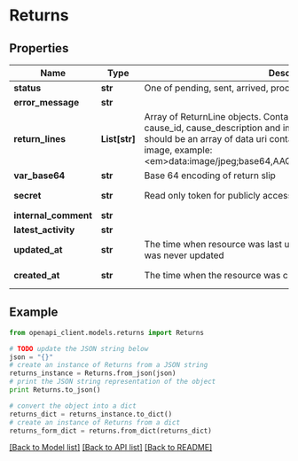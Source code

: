 # Returns


## Properties
Name | Type | Description | Notes
------------ | ------------- | ------------- | -------------
**status** | **str** | One of pending, sent, arrived, processed, error or approved | [optional] 
**error_message** | **str** |  | [optional] 
**return_lines** | **List[str]** | Array of ReturnLine objects. Contains fields order_line_id, quantity, cause_id, cause_description and images. When creating, images should be an array of data uri containing the base64 encoding of the image, example: &lt;em&gt;data:image/jpeg;base64,AAQSkZJ......RgABAQEAlgCWAAD&lt;/em&gt; | [optional] 
**var_base64** | **str** | Base 64 encoding of return slip | [optional] 
**secret** | **str** | Read only token for publicly accessing status of the return order | [optional] [readonly] 
**internal_comment** | **str** |  | [optional] 
**latest_activity** | **str** |  | [optional] 
**updated_at** | **str** | The time when resource was last updated or when it was created if it was never updated | [optional] [readonly] 
**created_at** | **str** | The time when the resource was created | [optional] [readonly] 

## Example

```python
from openapi_client.models.returns import Returns

# TODO update the JSON string below
json = "{}"
# create an instance of Returns from a JSON string
returns_instance = Returns.from_json(json)
# print the JSON string representation of the object
print Returns.to_json()

# convert the object into a dict
returns_dict = returns_instance.to_dict()
# create an instance of Returns from a dict
returns_form_dict = returns.from_dict(returns_dict)
```
[[Back to Model list]](../README.md#documentation-for-models) [[Back to API list]](../README.md#documentation-for-api-endpoints) [[Back to README]](../README.md)


